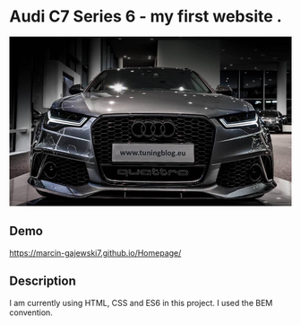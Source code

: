 # Audi C7 Series 6 - my first website .
![Audi RS](images/RS6.jpg)
## Demo
https://marcin-gajewski7.github.io/Homepage/
## Description
I am currently using HTML, CSS and ES6 in this project. I used the BEM convention.
